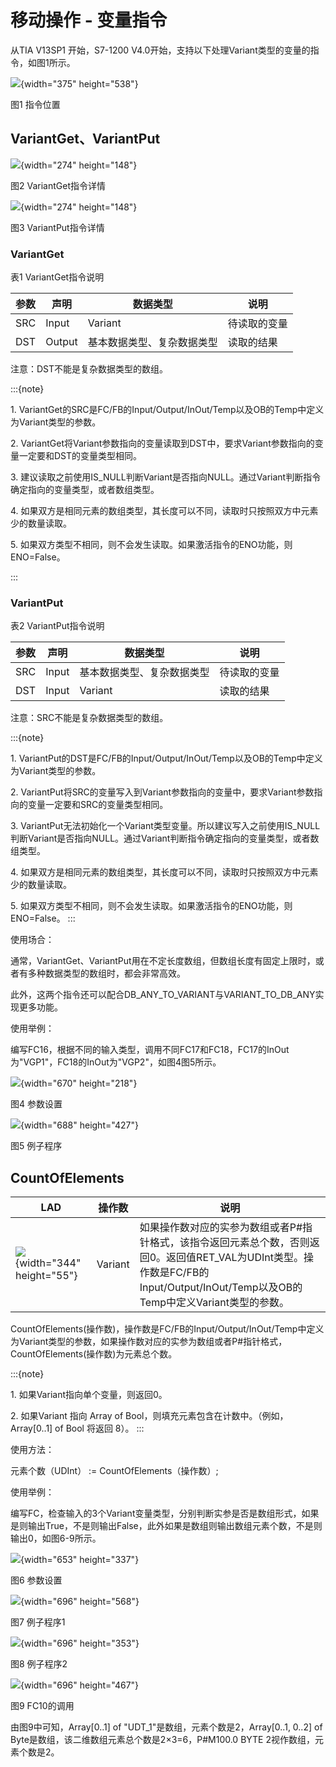 # 移动操作 - 变量指令

从TIA V13SP1 开始，S7-1200
V4.0开始，支持以下处理Variant类型的变量的指令，如图1所示。

![](images/05-01.png){width="375" height="538"}

图1 指令位置

## VariantGet、VariantPut

![](images/05-02.jpg){width="274" height="148"}

图2 VariantGet指令详情

![](images/05-03.jpg){width="274" height="148"}

图3 VariantPut指令详情

### VariantGet

表1 VariantGet指令说明

| 参数 | 声明   | 数据类型                   | 说明         |
| ---- | ------ | -------------------------- | ------------ |
| SRC  | Input  | Variant                    | 待读取的变量 |
| DST  | Output | 基本数据类型、复杂数据类型 | 读取的结果   |

注意：DST不能是复杂数据类型的数组。

:::{note}

1\.
VariantGet的SRC是FC/FB的Input/Output/InOut/Temp以及OB的Temp中定义为Variant类型的参数。

2\.
VariantGet将Variant参数指向的变量读取到DST中，要求Variant参数指向的变量一定要和DST的变量类型相同。

3\.
建议读取之前使用IS_NULL判断Variant是否指向NULL。通过Variant判断指令确定指向的变量类型，或者数组类型。

4\.
如果双方是相同元素的数组类型，其长度可以不同，读取时只按照双方中元素少的数量读取。

5\.
如果双方类型不相同，则不会发生读取。如果激活指令的ENO功能，则ENO=False。

:::

### VariantPut

表2 VariantPut指令说明

| 参数 | 声明  | 数据类型                   | 说明         |
| ---- | ----- | -------------------------- | ------------ |
| SRC  | Input | 基本数据类型、复杂数据类型 | 待读取的变量 |
| DST  | Input | Variant                    | 读取的结果   |

注意：SRC不能是复杂数据类型的数组。

:::{note}

1\.
VariantPut的DST是FC/FB的Input/Output/InOut/Temp以及OB的Temp中定义为Variant类型的参数。

2\.
VariantPut将SRC的变量写入到Variant参数指向的变量中，要求Variant参数指向的变量一定要和SRC的变量类型相同。

3\.
VariantPut无法初始化一个Variant类型变量。所以建议写入之前使用IS_NULL判断Variant是否指向NULL。通过Variant判断指令确定指向的变量类型，或者数组类型。

4\.
如果双方是相同元素的数组类型，其长度可以不同，读取时只按照双方中元素少的数量读取。

5\.
如果双方类型不相同，则不会发生读取。如果激活指令的ENO功能，则ENO=False。
:::

使用场合：

通常，VariantGet、VariantPut用在不定长度数组，但数组长度有固定上限时，或者有多种数据类型的数组时，都会非常高效。

此外，这两个指令还可以配合DB_ANY_TO_VARIANT与VARIANT_TO_DB_ANY实现更多功能。

使用举例：

编写FC16，根据不同的输入类型，调用不同FC17和FC18，FC17的InOut为"VGP1"，FC18的InOut为"VGP2"，如图4图5所示。

![](images/05-04.jpg){width="670" height="218"}

图4 参数设置

![](images/05-05.jpg){width="688" height="427"}

图5 例子程序

## CountOfElements

| LAD                                            | 操作数  | 说明                                                                                                                                                                             |
| ---------------------------------------------- | ------- | -------------------------------------------------------------------------------------------------------------------------------------------------------------------------------- |
| ![](images/05-06.jpg){width="344" height="55"} | Variant | 如果操作数对应的实参为数组或者P#指针格式，该指令返回元素总个数，否则返回0。返回值RET_VAL为UDInt类型。操作数是FC/FB的Input/Output/InOut/Temp以及OB的Temp中定义Variant类型的参数。 |

CountOfElements(操作数)，操作数是FC/FB的Input/Output/InOut/Temp中定义为Variant类型的参数，如果操作数对应的实参为数组或者P#指针格式，CountOfElements(操作数)为元素总个数。

:::{note}

1\. 如果Variant指向单个变量，则返回0。

2\. 如果Variant 指向 Array of
Bool，则填充元素包含在计数中。（例如，Array\[0..1\] of Bool 将返回 8）。
:::

使用方法：

元素个数（UDInt） := CountOfElements（操作数）;

使用举例：

编写FC，检查输入的3个Variant变量类型，分别判断实参是否是数组形式，如果是则输出True，不是则输出False，此外如果是数组则输出数组元素个数，不是则输出0，如图6-9所示。

![](images/05-07.jpg){width="653" height="337"}

图6 参数设置

![](images/05-08.jpg){width="696" height="568"}

图7 例子程序1

![](images/05-09.jpg){width="696" height="353"}

图8 例子程序2

![](images/05-10.jpg){width="696" height="467"}

图9 FC10的调用

由图9中可知，Array\[0..1\] of \"UDT_1\"是数组，元素个数是2，Array\[0..1,
0..2\] of Byte是数组，该二维数组元素总个数是2×3=6，P#M100.0 BYTE
2视作数组，元素个数是2。
